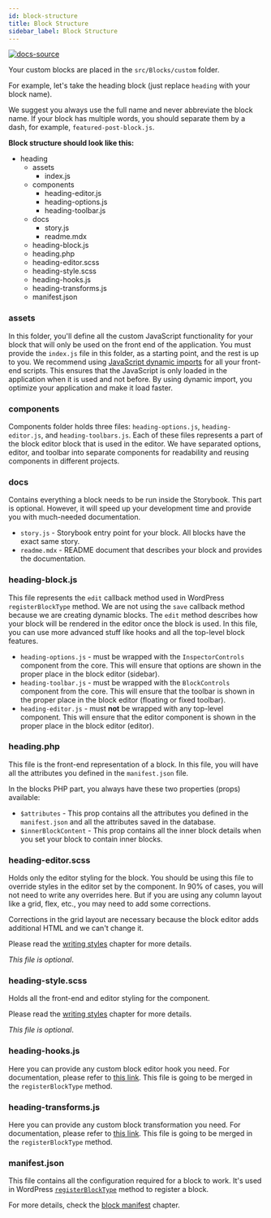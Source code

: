 ```yaml
---
id: block-structure
title: Block Structure
sidebar_label: Block Structure
---
```


[![docs-source](https://img.shields.io/badge/source-eigthshift--frontend--libs-yellow?style=for-the-badge&logo=javascript&labelColor=2a2a2a)](https://github.com/hhftechtips/eightshift-frontend-libs/tree/4.0.0/blocks/init/src/blocks/)

Your custom blocks are placed in the `src/Blocks/custom` folder.

For example, let's take the heading block (just replace `heading` with your block name).

We suggest you always use the full name and never abbreviate the block name. If your block has multiple words, you should separate them by a dash, for example, `featured-post-block.js`.

**Block structure should look like this:**

* heading
  * assets
    * index.js
  * components
    * heading-editor.js
    * heading-options.js
    * heading-toolbar.js
  * docs
    * story.js
    * readme.mdx
  * heading-block.js
  * heading.php
  * heading-editor.scss
  * heading-style.scss
  * heading-hooks.js
  * heading-transforms.js
  * manifest.json

### assets

In this folder, you'll define all the custom JavaScript functionality for your block that will only be used on the front end of the application. You must provide the `index.js` file in this folder, as a starting point, and the rest is up to you. We recommend using [JavaScript dynamic imports](dynamic-import) for all your front-end scripts. This ensures that the JavaScript is only loaded in the application when it is used and not before. By using dynamic import, you optimize your application and make it load faster.

### components
Components folder holds three files: `heading-options.js`, `heading-editor.js`, and `heading-toolbars.js`. Each of these files represents a part of the block editor block that is used in the editor. We have separated options, editor, and toolbar into separate components for readability and reusing components in different projects.

### docs
Contains everything a block needs to be run inside the Storybook. This part is optional. However, it will speed up your development time and provide you with much-needed documentation.

- `story.js` - Storybook entry point for your block. All blocks have the exact same story.
- `readme.mdx` - README document that describes your block and provides the documentation.

### heading-block.js
This file represents the `edit` callback method used in WordPress `registerBlockType` method.
We are not using the `save` callback method because we are creating dynamic blocks. The `edit` method describes how your block will be rendered in the editor once the block is used. In this file, you can use more advanced stuff like hooks and all the top-level block features.


- `heading-options.js` - must be wrapped with the `InspectorControls` component from the core. This will ensure that options are shown in the proper place in the block editor (sidebar).
- `heading-toolbar.js` - must be wrapped with the `BlockControls` component from the core. This will ensure that the toolbar is shown in the proper place in the block editor (floating or fixed toolbar).
- `heading-editor.js` - must **not** be wrapped with any top-level component. This will ensure that the editor component is shown in the proper place in the block editor (editor).

### heading.php
This file is the front-end representation of a block. In this file, you will have all the attributes you defined in the `manifest.json` file.

In the blocks PHP part, you always have these two properties (props) available:

- `$attributes` - This prop contains all the attributes you defined in the `manifest.json` and all the attributes saved in the database.
- `$innerBlockContent` - This prop contains all the inner block details when you set your block to contain inner blocks.

### heading-editor.scss
Holds only the editor styling for the block. You should be using this file to override styles in the editor set by the component. In 90% of cases, you will not need to write any overrides here. But if you are using any column layout like a grid, flex, etc., you may need to add some corrections.

Corrections in the grid layout are necessary because the block editor adds additional HTML and we can't change it.

Please read the [writing styles](writing-styles) chapter for more details.

_This file is optional_.

### heading-style.scss
Holds all the front-end and editor styling for the component.

Please read the [writing styles](writing-styles) chapter for more details.

_This file is optional_.

### heading-hooks.js

Here you can provide any custom block editor hook you need. For documentation, please refer to [this link](https://developer.wordpress.org/block-editor/developers/filters/block-filters/). This file is going to be merged in the `registerBlockType` method.

### heading-transforms.js

Here you can provide any custom block transformation you need. For documentation, please refer to [this link](https://developer.wordpress.org/block-editor/developers/block-api/block-transforms/). This file is going to be merged in the `registerBlockType` method.

### manifest.json
This file contains all the configuration required for a block to work. It's used in WordPress [`registerBlockType`](https://developer.wordpress.org/block-editor/developers/block-api/block-registration/) method to register a block.

For more details, check the [block manifest](block-manifest) chapter.
